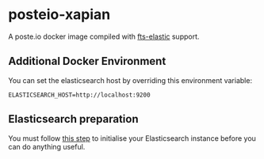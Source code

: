 # posteio-xapian
A poste.io docker image compiled with [fts-elastic](https://github.com/filiphanes/fts-elastic) support.

## Additional Docker Environment
You can set the elasticsearch host by overriding this environment variable:

`ELASTICSEARCH_HOST=http://localhost:9200`

## Elasticsearch preparation
You must follow [this step](https://github.com/filiphanes/fts-elastic#elasticsearch-index) to initialise your Elasticsearch instance before you can do anything useful.
